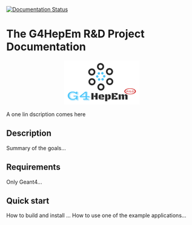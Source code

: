 [![Documentation Status](https://readthedocs.org/projects/g4hepem/badge/?version=latest)](https://g4hepem.readthedocs.io/en/latest/?badge=latest)

# The G4HepEm R&D Project Documentation

<p align="center">
  <img src="./docs/source/logo_HepEM3.png">
</p>


A one lin dscription comes here 



## Description

Summary of the goals... 


## Requirements

Only Geant4... 


## Quick start

How to build and install ...
How to use one of the example applications...
